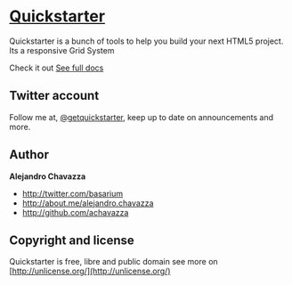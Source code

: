 [Quickstarter](http://www.quickstarter.com.ar)
=============

Quickstarter is a bunch of tools to help you build your next HTML5 project.
Its a responsive Grid System

Check it out [See full docs](achavazza.github.io/getquickstarter/)

Twitter account
---------------

Follow me at, [@getquickstarter](http://twitter.com/getquickstarter), keep up to date on announcements and more.


Author
-------

**Alejandro Chavazza**

+ http://twitter.com/basarium
+ http://about.me/alejandro.chavazza
+ http://github.com/achavazza

Copyright and license
---------------------
Quickstarter is free, libre and public domain see more on [http://unlicense.org/](http://unlicense.org/)